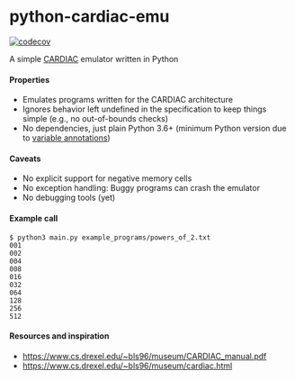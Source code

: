 # python-cardiac-emu
[![codecov](https://codecov.io/gh/weibell/python-cardiac-emu/branch/master/graph/badge.svg)](https://codecov.io/gh/weibell/python-cardiac-emu)

A simple [CARDIAC](https://en.wikipedia.org/wiki/CARDboard_Illustrative_Aid_to_Computation) emulator written in Python


#### Properties
* Emulates programs written for the CARDIAC architecture
* Ignores behavior left undefined in the specification to keep things simple (e.g., no out-of-bounds checks)
* No dependencies, just plain Python 3.6+ (minimum Python version due to [variable annotations](https://www.python.org/dev/peps/pep-0526/))


#### Caveats
* No explicit support for negative memory cells
* No exception handling: Buggy programs can crash the emulator 
* No debugging tools (yet)


#### Example call
```commandline
$ python3 main.py example_programs/powers_of_2.txt 
001
002
004
008
016
032
064
128
256
512
```


#### Resources and inspiration
* https://www.cs.drexel.edu/~bls96/museum/CARDIAC_manual.pdf
* https://www.cs.drexel.edu/~bls96/museum/cardiac.html